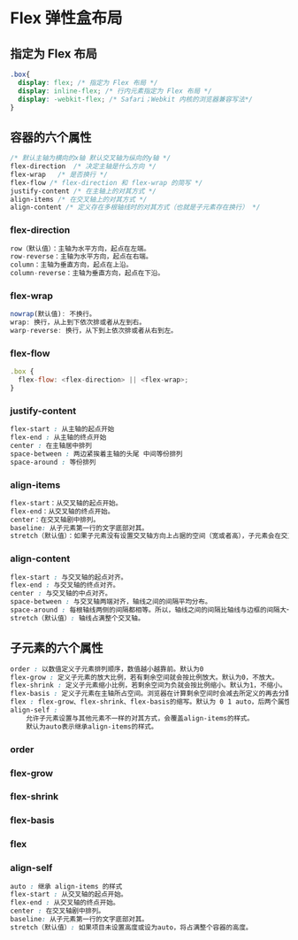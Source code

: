# Flex 弹性盒布局

## 指定为 Flex 布局

```css
.box{
  display: flex; /* 指定为 Flex 布局 */
  display: inline-flex; /* 行内元素指定为 Flex 布局 */
  display: -webkit-flex; /* Safari；Webkit 内核的浏览器兼容写法*/
}
```

## 容器的六个属性

```css
/* 默认主轴为横向的x轴 默认交叉轴为纵向的y轴 */
flex-direction  /* 决定主轴是什么方向 */
flex-wrap	/* 是否换行 */
flex-flow /* flex-direction 和 flex-wrap 的简写 */
justify-content /* 在主轴上的对其方式 */
align-items /* 在交叉轴上的对其方式 */
align-content /* 定义存在多根轴线时的对其方式（也就是子元素存在换行） */
```

### flex-direction

```js
row（默认值）：主轴为水平方向，起点在左端。
row-reverse：主轴为水平方向，起点在右端。
column：主轴为垂直方向，起点在上沿。
column-reverse：主轴为垂直方向，起点在下沿。
```

### flex-wrap

```js
nowrap(默认值): 不换行。
wrap: 换行，从上到下依次排或者从左到右。
warp-reverse: 换行，从下到上依次排或者从右到左。
```

### flex-flow

```js
.box {
  flex-flow: <flex-direction> || <flex-wrap>;
}
```

### justify-content

```css
flex-start : 从主轴的起点开始
flex-end : 从主轴的终点开始
center : 在主轴居中排列
space-between : 两边紧挨着主轴的头尾 中间等份排列
space-around : 等份排列
```

### align-items

```css
flex-start：从交叉轴的起点开始。
flex-end：从交叉轴的终点开始。
center：在交叉轴剧中排列。
baseline: 从子元素第一行的文字底部对其。
stretch（默认值）：如果子元素没有设置交叉轴方向上占据的空间（宽或者高），子元素会在交叉轴铺满。
```

### align-content

```css
flex-start : 与交叉轴的起点对齐。
flex-end : 与交叉轴的终点对齐。
center : 与交叉轴的中点对齐。
space-between : 与交叉轴两端对齐，轴线之间的间隔平均分布。
space-around : 每根轴线两侧的间隔都相等。所以，轴线之间的间隔比轴线与边框的间隔大一倍。
stretch（默认值）: 轴线占满整个交叉轴。
```



## 子元素的六个属性

```css
order : 以数值定义子元素排列顺序，数值越小越靠前。默认为0
flex-grow : 定义子元素的放大比例，若有剩余空间就会按比例放大。默认为0，不放大。
flex-shrink : 定义子元素缩小比例，若剩余空间为负就会按比例缩小。默认为1，不缩小。
flex-basis : 定义子元素在主轴所占空间。浏览器在计算剩余空间时会减去所定义的再去分配。
flex : flex-grow、flex-shrink、flex-basis的缩写。默认为 0 1 auto，后两个属性可选。
align-self : 
	允许子元素设置与其他元素不一样的对其方式，会覆盖align-items的样式。
	默认为auto表示继承align-items的样式。
```

### order

### flex-grow

### flex-shrink

### flex-basis

### flex

### align-self

```css
auto : 继承 align-items 的样式
flex-start : 从交叉轴的起点开始。
flex-end : 从交叉轴的终点开始。
center : 在交叉轴剧中排列。
baseline: 从子元素第一行的文字底部对其。
stretch（默认值）: 如果项目未设置高度或设为auto，将占满整个容器的高度。
```



